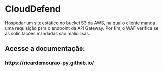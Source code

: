 # CloudDefend
Hospedar um site estático no bucket S3 da AWS, na qual o cliente manda uma requisição para o endpoint da API Gateway. Por fim, o WAF verifica se as solicitações mandadas são maliciosas.


## **Acesse a documentação:** 
<h3>https://ricardomourao-py.github.io/
